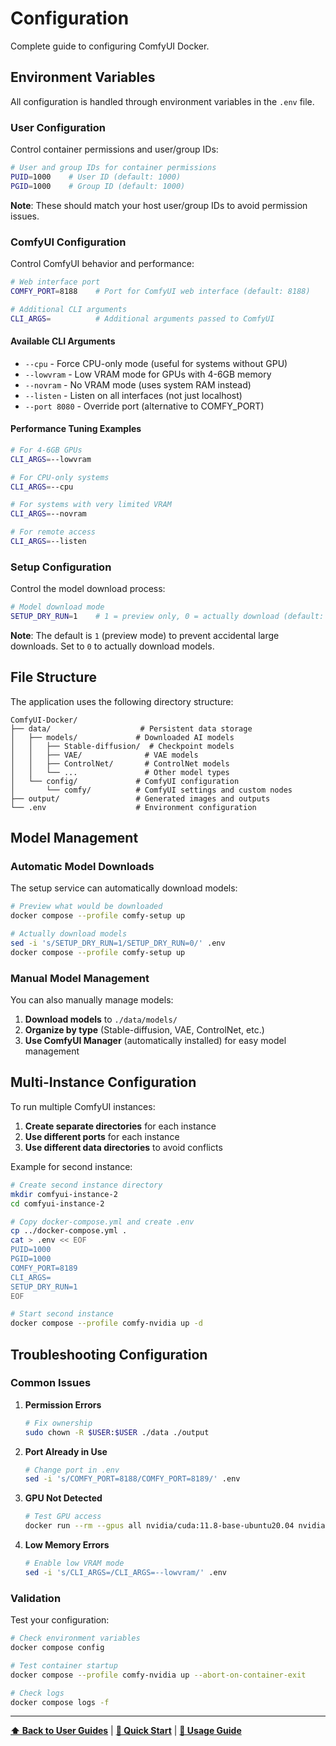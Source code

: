 # Configuration

Complete guide to configuring ComfyUI Docker.

## Environment Variables

All configuration is handled through environment variables in the `.env` file.

### User Configuration

Control container permissions and user/group IDs:

```bash
# User and group IDs for container permissions
PUID=1000    # User ID (default: 1000)
PGID=1000    # Group ID (default: 1000)
```

**Note**: These should match your host user/group IDs to avoid permission issues.

### ComfyUI Configuration

Control ComfyUI behavior and performance:

```bash
# Web interface port
COMFY_PORT=8188    # Port for ComfyUI web interface (default: 8188)

# Additional CLI arguments
CLI_ARGS=          # Additional arguments passed to ComfyUI
```

#### Available CLI Arguments

- `--cpu` - Force CPU-only mode (useful for systems without GPU)
- `--lowvram` - Low VRAM mode for GPUs with 4-6GB memory
- `--novram` - No VRAM mode (uses system RAM instead)
- `--listen` - Listen on all interfaces (not just localhost)
- `--port 8080` - Override port (alternative to COMFY_PORT)

#### Performance Tuning Examples

```bash
# For 4-6GB GPUs
CLI_ARGS=--lowvram

# For CPU-only systems
CLI_ARGS=--cpu

# For systems with very limited VRAM
CLI_ARGS=--novram

# For remote access
CLI_ARGS=--listen
```

### Setup Configuration

Control the model download process:

```bash
# Model download mode
SETUP_DRY_RUN=1    # 1 = preview only, 0 = actually download (default: 1)
```

**Note**: The default is `1` (preview mode) to prevent accidental large downloads. Set to `0` to actually download models.

## File Structure

The application uses the following directory structure:

```
ComfyUI-Docker/
├── data/                    # Persistent data storage
│   ├── models/             # Downloaded AI models
│   │   ├── Stable-diffusion/  # Checkpoint models
│   │   ├── VAE/              # VAE models
│   │   ├── ControlNet/       # ControlNet models
│   │   └── ...               # Other model types
│   └── config/             # ComfyUI configuration
│       └── comfy/          # ComfyUI settings and custom nodes
├── output/                 # Generated images and outputs
└── .env                    # Environment configuration
```

## Model Management

### Automatic Model Downloads

The setup service can automatically download models:

```bash
# Preview what would be downloaded
docker compose --profile comfy-setup up

# Actually download models
sed -i 's/SETUP_DRY_RUN=1/SETUP_DRY_RUN=0/' .env
docker compose --profile comfy-setup up
```

### Manual Model Management

You can also manually manage models:

1. **Download models** to `./data/models/`
2. **Organize by type** (Stable-diffusion, VAE, ControlNet, etc.)
3. **Use ComfyUI Manager** (automatically installed) for easy model management

## Multi-Instance Configuration

To run multiple ComfyUI instances:

1. **Create separate directories** for each instance
2. **Use different ports** for each instance
3. **Use different data directories** to avoid conflicts

Example for second instance:

```bash
# Create second instance directory
mkdir comfyui-instance-2
cd comfyui-instance-2

# Copy docker-compose.yml and create .env
cp ../docker-compose.yml .
cat > .env << EOF
PUID=1000
PGID=1000
COMFY_PORT=8189
CLI_ARGS=
SETUP_DRY_RUN=1
EOF

# Start second instance
docker compose --profile comfy-nvidia up -d
```

## Troubleshooting Configuration

### Common Issues

1. **Permission Errors**
   ```bash
   # Fix ownership
   sudo chown -R $USER:$USER ./data ./output
   ```

2. **Port Already in Use**
   ```bash
   # Change port in .env
   sed -i 's/COMFY_PORT=8188/COMFY_PORT=8189/' .env
   ```

3. **GPU Not Detected**
   ```bash
   # Test GPU access
   docker run --rm --gpus all nvidia/cuda:11.8-base-ubuntu20.04 nvidia-smi
   ```

4. **Low Memory Errors**
   ```bash
   # Enable low VRAM mode
   sed -i 's/CLI_ARGS=/CLI_ARGS=--lowvram/' .env
   ```

### Validation

Test your configuration:

```bash
# Check environment variables
docker compose config

# Test container startup
docker compose --profile comfy-nvidia up --abort-on-container-exit

# Check logs
docker compose logs -f
```

---

**[⬆ Back to User Guides](index.md)** | **[🚀 Quick Start](quick-start.md)** | **[📖 Usage Guide](usage.md)** 